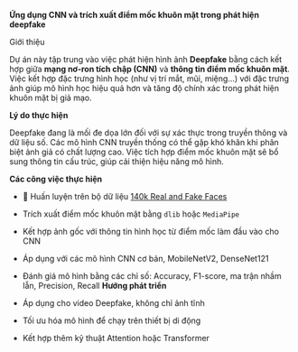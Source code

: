 **Ứng dụng CNN và trích xuất điểm mốc khuôn mặt trong phát hiện deepfake**

Giới thiệu

Dự án này tập trung vào việc phát hiện hình ảnh **Deepfake** bằng cách kết hợp giữa **mạng nơ-ron tích chập (CNN)** và **thông tin điểm mốc khuôn mặt**. Việc kết hợp đặc trưng hình học (như vị trí mắt, mũi, miệng...) với đặc trưng ảnh giúp mô hình học hiệu quả hơn và tăng độ chính xác trong phát hiện khuôn mặt bị giả mạo.

**Lý do thực hiện**

Deepfake đang là mối đe dọa lớn đối với sự xác thực trong truyền thông và dữ liệu số. Các mô hình CNN truyền thống có thể gặp khó khăn khi phân biệt ảnh giả có chất lượng cao. Việc tích hợp điểm mốc khuôn mặt sẽ bổ sung thông tin cấu trúc, giúp cải thiện hiệu năng mô hình.

**Các công việc thực hiện**
- 📁 Huấn luyện trên bộ dữ liệu [140k Real and Fake Faces](https://www.kaggle.com/datasets/xhlulu/140k-real-and-fake-faces)
- Trích xuất điểm mốc khuôn mặt bằng `dlib` hoặc `MediaPipe`
- Kết hợp ảnh gốc với thông tin hình học từ điểm mốc làm đầu vào cho CNN
- Áp dụng với các mô hình CNN cơ bản, MobileNetV2, DenseNet121
- Đánh giá mô hình bằng các chỉ số: Accuracy, F1-score, ma trận nhầm lẫn, Precision, Recall
**Hướng phát triển**

- Áp dụng cho video Deepfake, không chỉ ảnh tĩnh
- Tối ưu hóa mô hình để chạy trên thiết bị di động
- Kết hợp thêm kỹ thuật Attention hoặc Transformer
